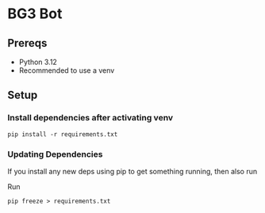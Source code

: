 # BG3 Bot

## Prereqs

- Python 3.12
- Recommended to use a venv

## Setup
### Install dependencies after activating venv

```
pip install -r requirements.txt
```

### Updating Dependencies
If you install any new deps using pip to get something running, then also run

Run 
```
pip freeze > requirements.txt
```
